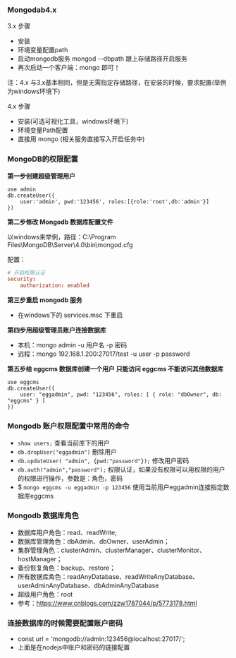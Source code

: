 ### Mongodab4.x 

3.x 步骤

- 安装
- 环境变量配置path
- 启动mongodb服务 mongod --dbpath 跟上存储路径开启服务
- 再次启动一个客户端：mongo 即可！

注：4.x 与3.x基本相同，但是无需指定存储路径，在安装的时候，要求配置(举例为windows环境下)

4.x 步骤

- 安装(可选可视化工具，windows环境下)
- 环境变量Path配置
- 直接用 mongo (相关服务直接写入开启任务中)

### MongoDB的权限配置

**第一步创建超级管理用户**

```shell
use admin
db.createUser({
    user:'admin', pwd:'123456', roles:[{role:'root',db:'admin'}]
})
```

**第二步修改 Mongodb 数据库配置文件**

以windows来举例，路径：C:\Program Files\MongoDB\Server\4.0\bin\mongod.cfg

配置：

```conf
# 开启权限认证
security:
    authorization: enabled
```

**第三步重启 mongodb 服务**

- 在windows下的 services.msc 下重启

**第四步用超级管理员账户连接数据库**

- 本机：mongo admin -u 用户名 -p 密码
- 远程：mongo 192.168.1.200:27017/test -u user -p password

**第五步给 eggcms 数据库创建一个用户 只能访问 eggcms 不能访问其他数据库**

```db
use eggcms
db.createUser({
    user: "eggadmin", pwd: "123456", roles: [ { role: "dbOwner", db: "eggcms" } ]
})
```

### Mongodb 账户权限配置中常用的命令

- `show users;` 查看当前库下的用户
- `db.dropUser("eggadmin")` 删除用户
- `db.updateUser( "admin", {pwd:"password"});` 修改用户密码
- `db.auth("admin","password");` 权限认证，如果没有权限可以用权限的用户的权限进行操作，参数是：角色，密码
- $ `mongo eggcms -u eggadmin -p 123456` 使用当前用户eggadmin连接指定数据库eggcms

### Mongodb 数据库角色

- 数据库用户角色：read、readWrite;
- 数据库管理角色：dbAdmin、dbOwner、userAdmin；
- 集群管理角色：clusterAdmin、clusterManager、clusterMonitor、hostManager；
- 备份恢复角色：backup、restore；
- 所有数据库角色：readAnyDatabase、readWriteAnyDatabase、userAdminAnyDatabase、dbAdminAnyDatabase
- 超级用户角色：root
- 参考：https://www.cnblogs.com/zzw1787044/p/5773178.html

### 连接数据库的时候需要配置账户密码

- const url = 'mongodb://admin:123456@localhost:27017/'; 
- 上面是在nodejs中账户和密码的链接配置
